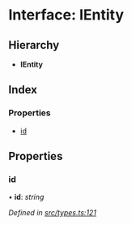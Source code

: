 
# Interface: IEntity

## Hierarchy

* **IEntity**

## Index

### Properties

* [id](ientity.md#id)

## Properties

###  id

• **id**: *string*

*Defined in [src/types.ts:121](https://github.com/wovalle/fireorm/blob/ad1a9c5/src/types.ts#L121)*
